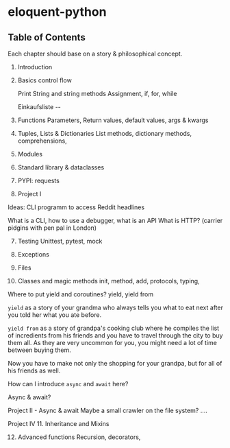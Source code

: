 # eloquent-python

## Table of Contents

Each chapter should base on a story & philosophical concept.


1. Introduction

2. Basics control flow
   
   Print
   String and string methods
   Assignment, if, for, while
   
   Einkaufsliste -- 
   
3. Functions
   Parameters, Return values, default values, args & kwargs

4. Tuples, Lists & Dictionaries
   List methods, dictionary methods, comprehensions,

5. Modules

5. Standard library & dataclasses

6. PYPI: requests

7. Project I

Ideas: CLI programm to access Reddit headlines

What is a CLI, how to use a debugger, what is an API
What is HTTP? (carrier pidgins with pen pal in London)

7. Testing
Unittest, pytest, mock

8. Exceptions

9. Files

10. Classes and magic methods
init, method,
add, protocols, typing, 


Where to put yield and coroutines?
yield, yield from

`yield` as a story of your grandma who always tells you what to eat next after
you told her what you ate before.

`yield from` as a story of grandpa's cooking club where he compiles the list
of incredients from his friends and you have to travel through the city to buy
them all. As they are very uncommon for you, you might need a lot of time
between buying them.

Now you have to make not only the shopping for your grandpa, but for all of his
friends as well.

How can I introduce `async` and `await` here?

Async & await?

Project II - Async & await
Maybe a small crawler on the file system?
....

Project IV
11. Inheritance and Mixins

12. Advanced functions
Recursion, decorators, 
